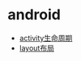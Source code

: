 # android

<ul>
  <li><a href="./activity.md">activity生命周期</a></li>
  <li><a href="http://blog.csdn.net/tcpipstack/article/details/18711597">layout布局</a></li>
</ul>
